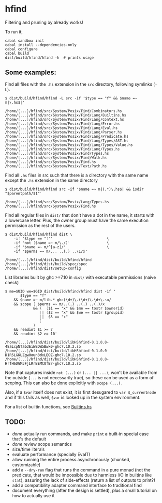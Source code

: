 hfind
=====

Filtering and pruning by already works!

To run it,
```
cabal sandbox init
cabal install --dependencies-only
cabal configure
cabal build
dist/build/hfind/hfind -h  # prints usage
```

Some examples:
--------------

Find all files with the `.hs` extension in the `src` directory, following symlinks (`-L`).
```
$ dist/build/hfind/hfind -L src -if '$type == "f" && $name =~ m|\.hs$|'

/home/[...]/hfind/src/System/Posix/Find/Combinators.hs
/home/[...]/hfind/src/System/Posix/Find/Lang/Builtins.hs
/home/[...]/hfind/src/System/Posix/Find/Lang/Context.hs
/home/[...]/hfind/src/System/Posix/Find/Lang/Error.hs
/home/[...]/hfind/src/System/Posix/Find/Lang/Eval.hs
/home/[...]/hfind/src/System/Posix/Find/Lang/Parser.hs
/home/[...]/hfind/src/System/Posix/Find/Lang/Predicate.hs
/home/[...]/hfind/src/System/Posix/Find/Lang/Types/AST.hs
/home/[...]/hfind/src/System/Posix/Find/Lang/Types/Value.hs
/home/[...]/hfind/src/System/Posix/Find/Lang/Types.hs
/home/[...]/hfind/src/System/Posix/Find/Types.hs
/home/[...]/hfind/src/System/Posix/Find/Walk.hs
/home/[...]/hfind/src/System/Posix/Find.hs
/home/[...]/hfind/src/System/Posix/Text/Path.hs
```

Find all `.hs` files in src such that there is a directory with the same name
except the `.hs` extension in the same directory
```
$ dist/build/hfind/hfind src -if '$name =~ m|(.*)\.hs$| && isdir "$parentpath/$1"'

/home/[...]/hfind/src/System/Posix/Lang/Types.hs
/home/[...]/hfind/src/System/Posix/Find.hs
```

Find all regular files in `dist/` that don't have a dot in the name, it starts
with a lowercase letter. Plus, the owner group must have the same execution
permission as the rest of the users.

```
$ dist/build/hfind/hfind dist \
    -if '$type == "f"'                         \
    -if 'not ($name =~ m/\./)'                 \
    -if '$name =~ m/^[a-z]/'                   \
    -if '$perms =~ m/... ..(.) ..\1/x'

/home/[...]/hfind/dist/build/hfind/hfind
/home/[...]/hfind/dist/build/spec/spec
/home/[...]/hfind/dist/setup-config
```

List libraries built by ghc >=7.10 in `dist/` with executable permissions
(naive check)
```
$ me=$UID we=$GID dist/build/hfind/hfind dist -if '
       $type == "f"
    && $name =~ m/lib.*-ghc(\d+)\.(\d+)\.\d+\.so/
    && scope ( $perms =~ m/..(.) ..(.) ..(.)/x
             && (  ($1 == "x" && $me == tostr $ownerid)
                || ($2 == "x" && $we == tostr $groupid)
                ||  $3 == "x"
                )
             )
    && readint $1 >= 7
    && readint $2 >= 10'

/home/[...]/hfind/dist/build/libHShfind-0.1.0.0-48aLcpNTab3EiWEDW5Bwk0-ghc7.10.2.so
/home/[...]/hfind/dist/build/libHShfind-0.1.0.0-D1R5LGKLZgw0oun3dxLEOZ-ghc7.10.2.so
/home/[...]/hfind/dist/build/libHShfind-0.1.0.0-HrfH6DGM3FjLRrBEMCUfBr-ghc7.10.2.so
```

Note that captures inside `not (...)` or `(... || ...)`, won't be available
from the outside (`...` is not necessarily true), so these can be used as a
form of scoping. This can also be done explicitly with `scope (...)`.

Also, if a `$var` itself does not exist, it is first desugared to `var $_currentnode`
and if this fails as well, `$var` is looked up in the system environment.

For a list of builtin functions, see [Builtins.hs](src/System/Posix/Find/Lang/Builtins.hs)

TODO:
-----

- *done* actually run commands, and make `print` a built-in special case that's the default
- *done* review scope semantics
- size/time literals
- evaluate performance (specially EvalT)
- allow running the entire process asynchronously (chunked, customizable)
- add a `--dry-run` flag that runs the command in a pure monad (not the
  predicate, that would be impossible due to harmless I/O in builtins like
  `stat`), assuring the lack of side-effects (return a list of outputs to
  print?)
- add a compatibility adapter command interface to traditional find
- document everything (after the design is settled), plus a small tutorial on
  how to actually use it
